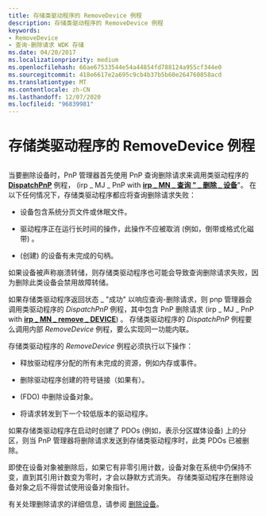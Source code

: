 ```yaml
---
title: 存储类驱动程序的 RemoveDevice 例程
description: 存储类驱动程序的 RemoveDevice 例程
keywords:
- RemoveDevice
- 查询-删除请求 WDK 存储
ms.date: 04/20/2017
ms.localizationpriority: medium
ms.openlocfilehash: 66ae67533544e54a44854fd788124a955cf344e0
ms.sourcegitcommit: 418e6617e2a695c9cb4b37b5b60e264760858acd
ms.translationtype: MT
ms.contentlocale: zh-CN
ms.lasthandoff: 12/07/2020
ms.locfileid: "96839981"
---
```

# <a name="storage-class-drivers-removedevice-routine"></a>存储类驱动程序的 RemoveDevice 例程


## <span id="ddk_storage_class_drivers_removedevice_routine_kg"></span><span id="DDK_STORAGE_CLASS_DRIVERS_REMOVEDEVICE_ROUTINE_KG"></span>


当要删除设备时，PnP 管理器首先使用 PnP 查询删除请求来调用类驱动程序的 [**DispatchPnP**](/windows-hardware/drivers/ddi/wdm/nc-wdm-driver_dispatch) 例程， (irp \_ MJ \_ PnP with [**irp \_ MN \_ 查询 " \_ 删除 \_ 设备**](../kernel/irp-mn-query-remove-device.md)"。 在以下任何情况下，存储类驱动程序都应将查询删除请求失败：

-   设备包含系统分页文件或休眠文件。

-   驱动程序正在运行长时间的操作，此操作不应被取消 (例如，倒带或格式化磁带) 。

-    (创建) 的设备有未完成的句柄。

如果设备被声称崩溃转储，则存储类驱动程序也可能会导致查询删除请求失败，因为删除此类设备会禁用故障转储。

如果存储类驱动程序返回状态 \_ "成功" 以响应查询-删除请求，则 pnp 管理器会调用类驱动程序的 *DispatchPnP* 例程，其中包含 PnP 删除请求 (irp \_ MJ \_ PnP with [**irp \_ MN \_ remove \_ DEVICE**](../kernel/irp-mn-remove-device.md)) 。 存储类驱动程序的 *DispatchPnP* 例程要么调用内部 *RemoveDevice* 例程，要么实现同一功能内联。

存储类驱动程序的 *RemoveDevice* 例程必须执行以下操作：

-   释放驱动程序分配的所有未完成的资源，例如内存或事件。

-   删除驱动程序创建的符号链接（如果有）。

-    (FDO) 中删除设备对象。

-   将请求转发到下一个较低版本的驱动程序。

如果存储类驱动程序在启动时创建了 PDOs (例如，表示分区媒体设备) 上的分区，则当 PnP 管理器将删除请求发送到存储类驱动程序时，此类 PDOs 已被删除。

即使在设备对象被删除后，如果它有非零引用计数，设备对象在系统中仍保持不变，直到其引用计数变为零时，才会以静默方式消失。 存储类驱动程序在删除设备对象之后不得尝试使用设备对象指针。

有关处理删除请求的详细信息，请参阅 [删除设备](../kernel/understanding-when-remove-irps-are-issued.md)。

